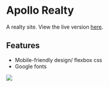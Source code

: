 # Apollo Realty
A realty site. View the live version [here](https://aekari.github.io/ApolloRealty-Flexbox/).

## Features
- Mobile-friendly design/ flexbox css
- Google fonts

![](https://i.imgur.com/mp1m6Oq.png)
